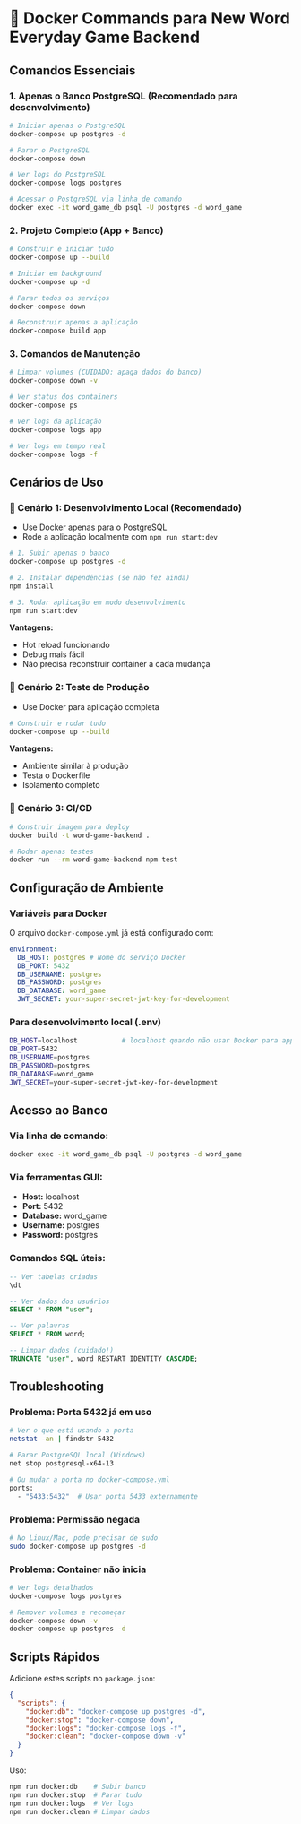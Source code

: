 # 🐳 Docker Commands para New Word Everyday Game Backend

## Comandos Essenciais

### 1. Apenas o Banco PostgreSQL (Recomendado para desenvolvimento)

```bash
# Iniciar apenas o PostgreSQL
docker-compose up postgres -d

# Parar o PostgreSQL
docker-compose down

# Ver logs do PostgreSQL
docker-compose logs postgres

# Acessar o PostgreSQL via linha de comando
docker exec -it word_game_db psql -U postgres -d word_game
```

### 2. Projeto Completo (App + Banco)

```bash
# Construir e iniciar tudo
docker-compose up --build

# Iniciar em background
docker-compose up -d

# Parar todos os serviços
docker-compose down

# Reconstruir apenas a aplicação
docker-compose build app
```

### 3. Comandos de Manutenção

```bash
# Limpar volumes (CUIDADO: apaga dados do banco)
docker-compose down -v

# Ver status dos containers
docker-compose ps

# Ver logs da aplicação
docker-compose logs app

# Ver logs em tempo real
docker-compose logs -f
```

## Cenários de Uso

### 🎯 Cenário 1: Desenvolvimento Local (Recomendado)

- Use Docker apenas para o PostgreSQL
- Rode a aplicação localmente com `npm run start:dev`

```bash
# 1. Subir apenas o banco
docker-compose up postgres -d

# 2. Instalar dependências (se não fez ainda)
npm install

# 3. Rodar aplicação em modo desenvolvimento
npm run start:dev
```

**Vantagens:**

- Hot reload funcionando
- Debug mais fácil
- Não precisa reconstruir container a cada mudança

### 🎯 Cenário 2: Teste de Produção

- Use Docker para aplicação completa

```bash
# Construir e rodar tudo
docker-compose up --build
```

**Vantagens:**

- Ambiente similar à produção
- Testa o Dockerfile
- Isolamento completo

### 🎯 Cenário 3: CI/CD

```bash
# Construir imagem para deploy
docker build -t word-game-backend .

# Rodar apenas testes
docker run --rm word-game-backend npm test
```

## Configuração de Ambiente

### Variáveis para Docker

O arquivo `docker-compose.yml` já está configurado com:

```yaml
environment:
  DB_HOST: postgres # Nome do serviço Docker
  DB_PORT: 5432
  DB_USERNAME: postgres
  DB_PASSWORD: postgres
  DB_DATABASE: word_game
  JWT_SECRET: your-super-secret-jwt-key-for-development
```

### Para desenvolvimento local (.env)

```bash
DB_HOST=localhost           # localhost quando não usar Docker para app
DB_PORT=5432
DB_USERNAME=postgres
DB_PASSWORD=postgres
DB_DATABASE=word_game
JWT_SECRET=your-super-secret-jwt-key-for-development
```

## Acesso ao Banco

### Via linha de comando:

```bash
docker exec -it word_game_db psql -U postgres -d word_game
```

### Via ferramentas GUI:

- **Host:** localhost
- **Port:** 5432
- **Database:** word_game
- **Username:** postgres
- **Password:** postgres

### Comandos SQL úteis:

```sql
-- Ver tabelas criadas
\dt

-- Ver dados dos usuários
SELECT * FROM "user";

-- Ver palavras
SELECT * FROM word;

-- Limpar dados (cuidado!)
TRUNCATE "user", word RESTART IDENTITY CASCADE;
```

## Troubleshooting

### Problema: Porta 5432 já em uso

```bash
# Ver o que está usando a porta
netstat -an | findstr 5432

# Parar PostgreSQL local (Windows)
net stop postgresql-x64-13

# Ou mudar a porta no docker-compose.yml
ports:
  - "5433:5432"  # Usar porta 5433 externamente
```

### Problema: Permissão negada

```bash
# No Linux/Mac, pode precisar de sudo
sudo docker-compose up postgres -d
```

### Problema: Container não inicia

```bash
# Ver logs detalhados
docker-compose logs postgres

# Remover volumes e recomeçar
docker-compose down -v
docker-compose up postgres -d
```

## Scripts Rápidos

Adicione estes scripts no `package.json`:

```json
{
  "scripts": {
    "docker:db": "docker-compose up postgres -d",
    "docker:stop": "docker-compose down",
    "docker:logs": "docker-compose logs -f",
    "docker:clean": "docker-compose down -v"
  }
}
```

Uso:

```bash
npm run docker:db    # Subir banco
npm run docker:stop  # Parar tudo
npm run docker:logs  # Ver logs
npm run docker:clean # Limpar dados
```
